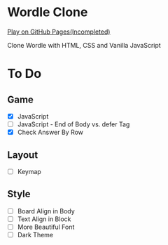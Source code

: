 # Wordle Clone
[Play on GitHub Pages(Incompleted)](https://thkim7527.github.io/WordleClone/)

Clone Wordle with HTML, CSS and Vanilla JavaScript


# To Do
## Game
- [x] JavaScript
- [ ] JavaScript - End of Body vs. defer Tag
- [x] Check Answer By Row

## Layout
- [ ] Keymap

## Style
- [ ] Board Align in Body 
- [ ] Text Align in Block
- [ ] More Beautiful Font
- [ ] Dark Theme